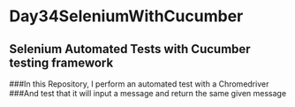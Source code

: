 # Day34SeleniumWithCucumber

## Selenium Automated Tests with Cucumber testing framework
###In this Repository, I perform an automated test with a Chromedriver
###And test that it will input a message and return the same given message

